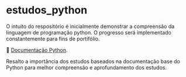 # estudos_python
O intuito do respositório é inicialmente demonstrar a compreensão da linguagem de programação python. O progresso será implementado constantemente para fins de portifólio.

📁 [Documentação Python](https://docs.python.org/pt-br/3/tutorial/).

Resalto a importância dos estudos baseados na documentação base do Python para melhor compreensão e aprofundamento dos estudos.
